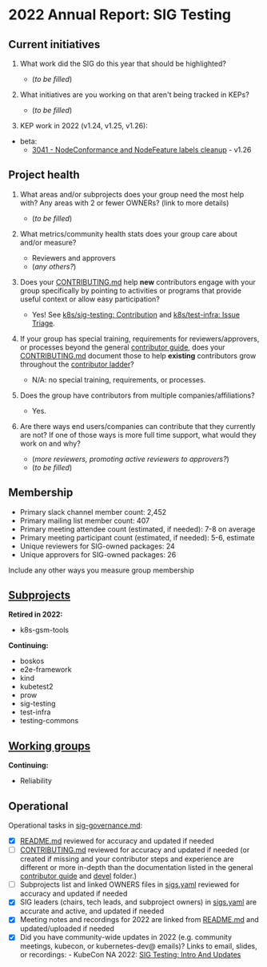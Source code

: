 # 2022 Annual Report: SIG Testing

## Current initiatives

1. What work did the SIG do this year that should be highlighted?

   - (_to be filled_)

2. What initiatives are you working on that aren't being tracked in KEPs?

   - (_to be filled_)

3. KEP work in 2022 (v1.24, v1.25, v1.26):
  - beta:
    - [3041 - NodeConformance and NodeFeature labels cleanup](https://github.com/kubernetes/enhancements/tree/master/keps/sig-testing/3041-node-conformance-and-features) - v1.26


## Project health

1. What areas and/or subprojects does your group need the most help with?
   Any areas with 2 or fewer OWNERs? (link to more details)

   - (_to be filled_)

2. What metrics/community health stats does your group care about and/or measure?

   - Reviewers and approvers
   - (_any others?_)

3. Does your [CONTRIBUTING.md] help **new** contributors engage with your group specifically by pointing
   to activities or programs that provide useful context or allow easy participation?

   - Yes! See [k8s/sig-testing: Contribution](https://github.com/kubernetes/sig-testing#contribution) and [k8s/test-infra: Issue Triage](https://github.com/kubernetes/test-infra/blob/master/CONTRIBUTING.md#issue-triage).

4. If your group has special training, requirements for reviewers/approvers, or processes beyond the general [contributor guide],
   does your [CONTRIBUTING.md] document those to help **existing** contributors grow throughout the [contributor ladder]?

   - N/A: no special training, requirements, or processes.

5. Does the group have contributors from multiple companies/affiliations?

   - Yes.

6. Are there ways end users/companies can contribute that they currently are not?
   If one of those ways is more full time support, what would they work on and why?

   - (_more reviewers, promoting active reviewers to approvers?_)
   - (_to be filled_)

## Membership

- Primary slack channel member count: 2,452
- Primary mailing list member count: 407
- Primary meeting attendee count (estimated, if needed): 7-8 on average
- Primary meeting participant count (estimated, if needed): 5-6, estimate
- Unique reviewers for SIG-owned packages: 24
- Unique approvers for SIG-owned packages: 26

Include any other ways you measure group membership

## [Subprojects](https://git.k8s.io/community/sig-testing#subprojects)



**Retired in 2022:**

  - k8s-gsm-tools

**Continuing:**

  - boskos
  - e2e-framework
  - kind
  - kubetest2
  - prow
  - sig-testing
  - test-infra
  - testing-commons


## [Working groups](https://git.k8s.io/community/sig-testing#working-groups)


**Continuing:**

 - Reliability

## Operational

Operational tasks in [sig-governance.md]:

- [X] [README.md] reviewed for accuracy and updated if needed
- [ ] [CONTRIBUTING.md] reviewed for accuracy and updated if needed
      (or created if missing and your contributor steps and experience are different or more
      in-depth than the documentation listed in the general [contributor guide] and [devel] folder.)
- [ ] Subprojects list and linked OWNERS files in [sigs.yaml] reviewed for accuracy and updated if needed
- [X] SIG leaders (chairs, tech leads, and subproject owners) in [sigs.yaml] are accurate and active, and updated if needed
- [X] Meeting notes and recordings for 2022 are linked from [README.md] and updated/uploaded if needed
- [X] Did you have community-wide updates in 2022 (e.g. community meetings, kubecon, or kubernetes-dev@ emails)? Links to email, slides, or recordings:
      - KubeCon NA 2022: [SIG Testing: Intro And Updates](https://www.youtube.com/watch?v=CdKBl6CncHg)

[CONTRIBUTING.md]: https://git.k8s.io/community/sig-testing/CONTRIBUTING.md
[contributor ladder]: https://git.k8s.io/community/community-membership.md
[sig-governance.md]: https://git.k8s.io/community/committee-steering/governance/sig-governance.md
[README.md]: https://git.k8s.io/community/sig-testing/README.md
[sigs.yaml]: https://git.k8s.io/community/sigs.yaml
[contributor guide]: https://git.k8s.io/community/contributors/guide/README.md
[devel]: https://git.k8s.io/community/contributors/devel/README.md
